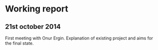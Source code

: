 # Working report

## 21st october 2014

First meeting with Onur Ergin. Explanation of existing project and aims for the final state.

